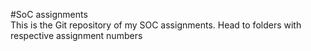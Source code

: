 #SoC assignments<br>
This is the Git repository of my SOC assignments.
Head to folders with respective assignment numbers
